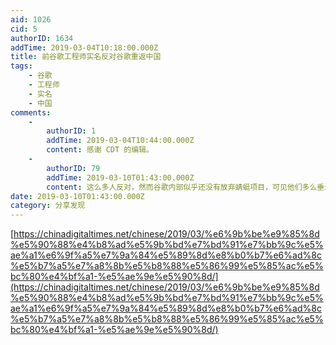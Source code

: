 ```yaml
---
aid: 1026
cid: 5
authorID: 1634
addTime: 2019-03-04T10:18:00.000Z
title: 前谷歌工程师实名反对谷歌重返中国
tags:
    - 谷歌
    - 工程师
    - 实名
    - 中国
comments:
    -
        authorID: 1
        addTime: 2019-03-04T10:44:00.000Z
        content: 感谢 CDT 的编辑。
    -
        authorID: 79
        addTime: 2019-03-10T01:43:00.000Z
        content: 这么多人反对，然而谷歌内部似乎还没有放弃蜻蜓项目，可见他们多么垂涎大陆市场这块肥肉。作为个人来说，我还是宁愿这样会来的话，还是不要了吧。
date: 2019-03-10T01:43:00.000Z
category: 分享发现
---
```


[https://chinadigitaltimes.net/chinese/2019/03/%e6%9b%be%e9%85%8d%e5%90%88%e4%b8%ad%e5%9b%bd%e7%bd%91%e7%bb%9c%e5%ae%a1%e6%9f%a5%e7%9a%84%e5%89%8d%e8%b0%b7%e6%ad%8c%e5%b7%a5%e7%a8%8b%e5%b8%88%e5%86%99%e5%85%ac%e5%bc%80%e4%bf%a1-%e5%ae%9e%e5%90%8d/](https://chinadigitaltimes.net/chinese/2019/03/%e6%9b%be%e9%85%8d%e5%90%88%e4%b8%ad%e5%9b%bd%e7%bd%91%e7%bb%9c%e5%ae%a1%e6%9f%a5%e7%9a%84%e5%89%8d%e8%b0%b7%e6%ad%8c%e5%b7%a5%e7%a8%8b%e5%b8%88%e5%86%99%e5%85%ac%e5%bc%80%e4%bf%a1-%e5%ae%9e%e5%90%8d/)
